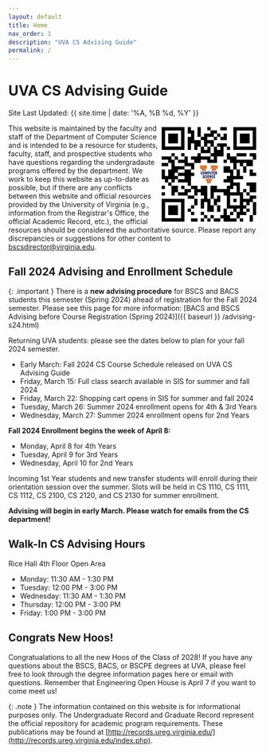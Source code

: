 ```yaml
---
layout: default
title: Home
nav_order: 1
description: "UVA CS Advising Guide"
permalink: /
---
```


# UVA CS Advising Guide

Site Last Updated: {{ site.time | date: '%A, %B %d, %Y' }}

<img style="float: right;" src="/assets/images/qrcode.png">

This website is maintained by the faculty and staff of the Department of Computer Science and is intended to be a resource for students, faculty, staff, and prospective students who have questions regarding the undergradaute programs offered by the department.  We work to keep this website as up-to-date as possible, but if there are any conflicts between this website and official resources provided by the University of Virginia (e.g., information from the Registrar's Office, the official Academic Record, etc.), the official resources should be considered the authoritative source.  Please report any discrepancies or suggestions for other content to [bscsdirector@virginia.edu](mailto:bscsdirector@virginia.edu).


## Fall 2024 Advising and Enrollment Schedule

{: .important }
There is a __new advising procedure__ for BSCS and BACS students this semester (Spring 2024) ahead of registration for the Fall 2024 semester.  Please see this page for more information: [BACS and BSCS Advising before Course Registration (Spring 2024)]({{ baseurl }} /advising-s24.html)

Returning UVA students: please see the dates below to plan for your fall 2024 semester.

- Early March: Fall 2024 CS Course Schedule released on UVA CS Advising Guide
- Friday, March 15: Full class search available in SIS for summer and fall 2024
- Friday, March 22: Shopping cart opens in SIS for summer and fall 2024
- Tuesday, March 26: Summer 2024 enrollment opens for 4th & 3rd Years
- Wednesday, March 27: Summer 2024 enrollment opens for 2nd Years

__Fall 2024 Enrollment begins the week of April 8:__

- Monday, April 8 for 4th Years
- Tuesday, April 9 for 3rd Years
- Wednesday, April 10 for 2nd Years

Incoming 1st Year students and new transfer students will enroll during their orientation session over the summer.  Slots will be held in CS 1110, CS 1111, CS 1112, CS 2100, CS 2120, and CS 2130 for summer enrollment.

__Advising will begin in early March.  Please watch for emails from the CS department!__ 

## Walk-In CS Advising Hours

Rice Hall 4th Floor Open Area

- Monday: 11:30 AM - 1:30 PM 
- Tuesday: 12:00 PM - 3:00 PM
- Wednesday: 11:30 AM - 1:30 PM 
- Thursday: 12:00 PM - 3:00 PM 
- Friday: 1:00 PM - 3:00 PM 

## Congrats New Hoos!

Congratualations to all the new Hoos of the Class of 2028!  If you have any questions about the BSCS, BACS, or BSCPE degrees at UVA, please feel free to look through the degree information pages here or email with questions.  Remember that Engineering Open House is April 7 if you want to come meet us!


{: .note }
The information contained on this website is for informational purposes only. The Undergraduate Record and Graduate Record represent the official repository for academic program requirements. These publications may be found at [http://records.ureg.virginia.edu/](http://records.ureg.virginia.edu/index.php).
